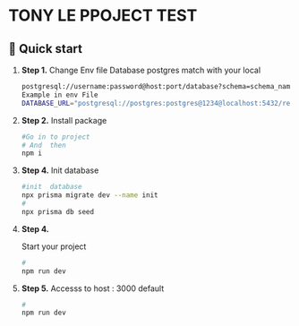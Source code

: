 # TONY LE PPOJECT TEST



## 🚀 Quick start

1.  **Step 1.**
    Change  Env file Database postgres match with your local
    ```sh
    postgresql://username:password@host:port/database?schema=schema_name
    Example in env File
    DATABASE_URL="postgresql://postgres:postgres@1234@localhost:5432/restaurantDB?schema=public"
    ```
1.  **Step 2.**
    Install package
    ```sh
    #Go in to project
    # And  then
    npm i
    ```
1.  **Step 4.**
    Init database 
    ```sh
    #init  database
    npx prisma migrate dev --name init
    #
    npx prisma db seed
    ```
1.  **Step 4.**

    Start your project
    ```sh
    #
    npm run dev
    ```
1.  **Step 5.**
    Accesss to host : 3000 default 
    ```sh
    #
    npm run dev
    ```
